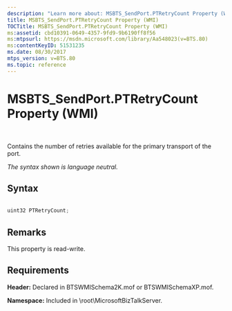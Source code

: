 ```yaml
---
description: "Learn more about: MSBTS_SendPort.PTRetryCount Property (WMI)"
title: MSBTS_SendPort.PTRetryCount Property (WMI)
TOCTitle: MSBTS_SendPort.PTRetryCount Property (WMI)
ms:assetid: cbd10391-0649-4357-9fd9-9b6190ff8f56
ms:mtpsurl: https://msdn.microsoft.com/library/Aa548023(v=BTS.80)
ms:contentKeyID: 51531235
ms.date: 08/30/2017
mtps_version: v=BTS.80
ms.topic: reference
---
```


# MSBTS\_SendPort.PTRetryCount Property (WMI)

 

Contains the number of retries available for the primary transport of the port.

*The syntax shown is language neutral.*

## Syntax

```C#
  
uint32 PTRetryCount;  
```

## Remarks

This property is read-write.

## Requirements

**Header:** Declared in BTSWMISchema2K.mof or BTSWMISchemaXP.mof.

**Namespace:** Included in \\root\\MicrosoftBizTalkServer.

